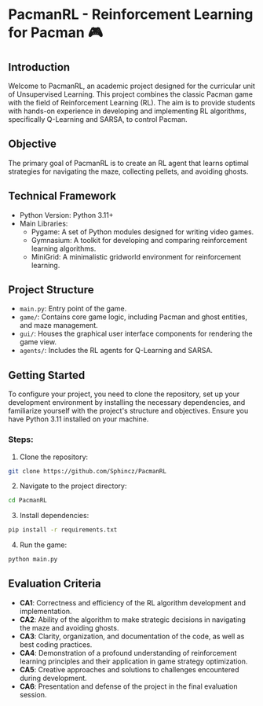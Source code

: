 # PacmanRL - Reinforcement Learning for Pacman 🎮

## Introduction
Welcome to PacmanRL, an academic project designed for the curricular unit of Unsupervised Learning. This project combines the classic Pacman game with the field of Reinforcement Learning (RL). The aim is to provide students with hands-on experience in developing and implementing RL algorithms, specifically Q-Learning and SARSA, to control Pacman.

## Objective
The primary goal of PacmanRL is to create an RL agent that learns optimal strategies for navigating the maze, collecting pellets, and avoiding ghosts.

## Technical Framework
- Python Version: Python 3.11+
- Main Libraries:
  - Pygame: A set of Python modules designed for writing video games.
  - Gymnasium: A toolkit for developing and comparing reinforcement learning algorithms.
  - MiniGrid: A minimalistic gridworld environment for reinforcement learning.

## Project Structure
- `main.py`: Entry point of the game.
- `game/`: Contains core game logic, including Pacman and ghost entities, and maze management.
- `gui/`: Houses the graphical user interface components for rendering the game view.
- `agents/`: Includes the RL agents for Q-Learning and SARSA.

## Getting Started
To configure your project, you need to clone the repository, set up your development environment by installing the necessary dependencies, and familiarize yourself with the project's structure and objectives. Ensure you have Python 3.11 installed on your machine.

### Steps:
1. Clone the repository:
```bash
git clone https://github.com/Sphincz/PacmanRL
```

2. Navigate to the project directory:
```bash
cd PacmanRL
```

3. Install dependencies:
```bash
pip install -r requirements.txt
```

4. Run the game:
```bash
python main.py
```

## Evaluation Criteria
- **CA1**: Correctness and efficiency of the RL algorithm development and implementation.
- **CA2**: Ability of the algorithm to make strategic decisions in navigating the maze and avoiding ghosts.
- **CA3**: Clarity, organization, and documentation of the code, as well as best coding practices.
- **CA4**: Demonstration of a profound understanding of reinforcement learning principles and their application in game strategy optimization.
- **CA5**: Creative approaches and solutions to challenges encountered during development.
- **CA6**: Presentation and defense of the project in the final evaluation session.